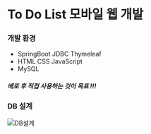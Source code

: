 # To Do List 모바일 웹 개발

### 개발 환경
- SpringBoot JDBC Thymeleaf
- HTML CSS JavaScript
- MySQL

##### 배포 후 직접 사용하는 것이 목표 !!!

### DB 설계
![DB설계](https://github.com/user-attachments/assets/62095319-ea2f-4d42-ac98-13294781b3ba)

